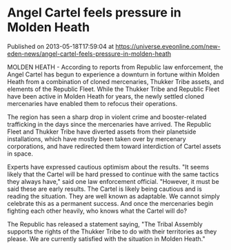 # Angel Cartel feels pressure in Molden Heath
Published on 2013-05-18T17:59:04 at https://universe.eveonline.com/new-eden-news/angel-cartel-feels-pressure-in-molden-heath

MOLDEN HEATH - According to reports from Republic law enforcement, the Angel Cartel has begun to experience a downturn in fortune within Molden Heath from a combination of cloned mercenaries, Thukker Tribe assets, and elements of the Republic Fleet. While the Thukker Tribe and Republic Fleet have been active in Molden Heath for years, the newly settled cloned mercenaries have enabled them to refocus their operations.

The region has seen a sharp drop in violent crime and booster-related trafficking in the days since the mercenaries have arrived. The Republic Fleet and Thukker Tribe have diverted assets from their planetside installations, which have mostly been taken over by mercenary corporations, and have redirected them toward interdiction of Cartel assets in space.

Experts have expressed cautious optimism about the results. "It seems likely that the Cartel will be hard pressed to continue with the same tactics they always have," said one law enforcement official. "However, it must be said these are early results. The Cartel is likely being cautious and is reading the situation. They are well known as adaptable. We cannot simply celebrate this as a permanent success. And once the mercenaries begin fighting each other heavily, who knows what the Cartel will do?

The Republic has released a statement saying, "The Tribal Assembly supports the rights of the Thukker Tribe to do with their territories as they please. We are currently satisfied with the situation in Molden Heath."
